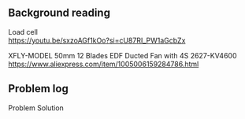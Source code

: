## Background reading
Load cell  
https://youtu.be/sxzoAGf1kOo?si=cU87RI_PW1aGcbZx  

XFLY-MODEL 50mm 12 Blades EDF Ducted Fan with 4S 2627-KV4600  
https://www.aliexpress.com/item/1005006159284786.html  

## Problem log
Problem
Solution  
